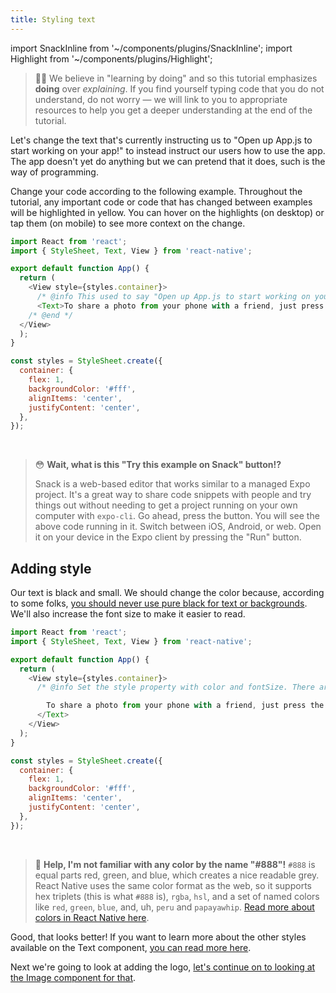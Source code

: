 ```yaml
---
title: Styling text
---
```


import SnackInline from '~/components/plugins/SnackInline';
import Highlight from '~/components/plugins/Highlight';

> 👶🏻 We believe in "learning by doing" and so this tutorial emphasizes **doing** over *explaining*. If you find yourself typing code that you do not understand, do not worry &mdash; we will link to you to appropriate resources to help you get a deeper understanding at the end of the tutorial.

Let's change the text that's currently instructing us to "Open up App.js to start working on your app!" to instead instruct our users how to use the app. The app doesn't yet do anything but we can pretend that it does, such is the way of programming.

Change your code according to the following example. Throughout the tutorial, any important code or code that has changed between examples will be <Highlight>highlighted in yellow</Highlight>. You can hover on the highlights (on desktop) or tap them (on mobile) to see more context on the change.

<SnackInline label="Updated text">

```js
import React from 'react';
import { StyleSheet, Text, View } from 'react-native';

export default function App() {
  return (
    <View style={styles.container}>
      /* @info This used to say "Open up App.js to start working on your app!" and now it is slightly more useful. */
      <Text>To share a photo from your phone with a friend, just press the button below!</Text>
    /* @end */
  </View>
  );
}

const styles = StyleSheet.create({
  container: {
    flex: 1,
    backgroundColor: '#fff',
    alignItems: 'center',
    justifyContent: 'center',
  },
});
```


</SnackInline>

<br/>

> 😳 **Wait, what is this "Try this example on Snack" button!?**
>
> Snack is a web-based editor that works similar to a managed Expo project. It's a great way to share code snippets with people and try things out without needing to get a project running on your own computer with `expo-cli`. Go ahead, press the button. You will see the above code running in it. Switch between iOS, Android, or web. Open it on your device in the Expo client by pressing the "Run" button.

## Adding style

Our text is black and small. We should change the color because, according to some folks, [you should never use pure black for text or backgrounds](https://uxmovement.com/content/why-you-should-never-use-pure-black-for-text-or-backgrounds/). We'll also increase the font size to make it easier to read.

<SnackInline label="Styled text">

```js
import React from 'react';
import { StyleSheet, Text, View } from 'react-native';

export default function App() {
  return (
    <View style={styles.container}>
      /* @info Set the style property with color and fontSize. There are many other styles available! Look at them in the <a href="https://facebook.github.io/react-native/docs/text#style" target="_blank">React Native Text API reference</a> sometime after you're done with this tutorial. */<Text style={{color: '#888', fontSize: 18}}> /* @end */

        To share a photo from your phone with a friend, just press the button below!
      </Text>
    </View>
  );
}

const styles = StyleSheet.create({
  container: {
    flex: 1,
    backgroundColor: '#fff',
    alignItems: 'center',
    justifyContent: 'center',
  },
});
```

</SnackInline>

<br/>

> 🎨 **Help, I'm not familiar with any color by the name "#888"!** `#888` is equal parts red, green, and blue, which creates a nice readable grey. React Native uses the same color format as the web, so it supports hex triplets (this is what `#888` is), `rgba`, `hsl`, and a set of named colors like `red`, `green`, `blue`, and, uh, `peru` and `papayawhip`. [Read more about colors in React Native here](https://facebook.github.io/react-native/docs/colors).

Good, that looks better! If you want to learn more about the other styles available on the Text component, [you can read more here](https://facebook.github.io/react-native/docs/text#style).

Next we're going to look at adding the logo, [let's continue on to looking at the Image component for that](../../tutorial/image/).
